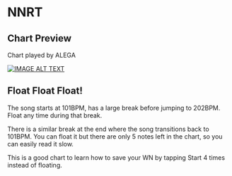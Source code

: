 # NNRT

## Chart Preview
Chart played by ALEGA

[![IMAGE ALT TEXT](http://img.youtube.com/vi/uXsUaB-85sA/0.jpg)](https://youtu.be/uXsUaB-85sA?t=21 "[IIDX 24 SINOBUZ] NNRT SPA 正規")

## Float Float Float!

The song starts at 101BPM, has a large break before jumping to 202BPM. Float any time during that break.

There is a similar break at the end where the song transitions back to 101BPM. You can float it but there are only 5 notes left in the chart, so you can easily read it slow.

This is a good chart to learn how to save your WN by tapping Start 4 times instead of floating.